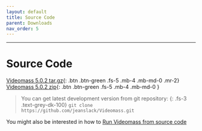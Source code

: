 ```yaml
---
layout: default
title: Source Code
parent: Downloads
nav_order: 5
---
```


---
  
# Source Code

[Videomass 5.0.2 tar.gz](https://github.com/jeanslack/Videomass/archive/refs/tags/v5.0.2.tar.gz){: .btn .btn-green .fs-5 .mb-4 .mb-md-0 .mr-2}
[Videomass 5.0.2 zip](https://github.com/jeanslack/Videomass/archive/refs/tags/v5.0.2.zip){: .btn .btn-green .fs-5 .mb-4 .mb-md-0 } 

> You can get latest development version from git repository:
{: .fs-3 .text-grey-dk-100}
> `git clone https://github.com/jeanslack/Videomass.git`

You might also be interested in how to 
[Run Videomass from source code](https://github.com/jeanslack/Videomass/wiki/Run-Videomass-from-source-code) 
